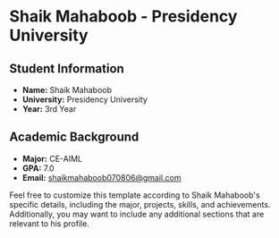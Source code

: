 # Shaik Mahaboob - Presidency University

## Student Information

- **Name:** Shaik Mahaboob
- **University:** Presidency University
- **Year:** 3rd Year

## Academic Background

- **Major:** CE-AIML
- **GPA:** 7.0
- **Email:** shaikmahaboob070806@gmail.com 

Feel free to customize this template according to Shaik Mahaboob's specific details, including the major, projects, skills, and achievements. Additionally, you may want to include any additional sections that are relevant to his profile.
